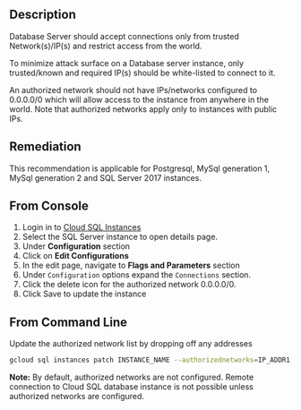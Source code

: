 ## Description

Database Server should accept connections only from trusted Network(s)/IP(s) and restrict access from the world.

To minimize attack surface on a Database server instance, only trusted/known and required IP(s) should be white-listed to connect to it.

An authorized network should not have IPs/networks configured to 0.0.0.0/0 which will allow access to the instance from anywhere in the world. Note that authorized networks apply only to instances with public IPs.

## Remediation

This recommendation is applicable for Postgresql, MySql generation 1, MySql generation 2 and SQL Server 2017 instances.

## From Console

1. Login in to [Cloud SQL Instances](https://console.cloud.google.com/sql/instances)
2. Select the SQL Server instance to open details page.
3. Under **Configuration** section
4. Click on **Edit Configurations**
5. In the edit page, navigate to **Flags and Parameters** section
6. Under `Configuration` options expand the `Connections` section.
7. Click the delete icon for the authorized network 0.0.0.0/0.
8. Click Save to update the instance

## From Command Line

Update the authorized network list by dropping off any addresses

```bash
gcloud sql instances patch INSTANCE_NAME --authorizednetworks=IP_ADDR1,IP_ADDR2...
```

**Note:** By default, authorized networks are not configured. Remote connection to Cloud SQL database instance is not possible unless authorized networks are configured.
